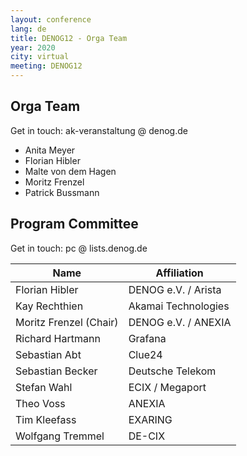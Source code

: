 ```yaml
---
layout: conference
lang: de
title: DENOG12 - Orga Team
year: 2020
city: virtual
meeting: DENOG12
---
```



## Orga Team
Get in touch: ak-veranstaltung @ denog.de

- Anita Meyer
- Florian Hibler
- Malte von dem Hagen
- Moritz Frenzel
- Patrick Bussmann

## Program Committee

Get in touch: pc @ lists.denog.de

| Name                   | Affiliation         |
|------------------------|---------------------|
| Florian Hibler         | DENOG e.V. / Arista |
| Kay Rechthien          | Akamai Technologies |
| Moritz Frenzel (Chair) | DENOG e.V. / ANEXIA |
| Richard Hartmann       | Grafana             |
| Sebastian Abt          | Clue24              |
| Sebastian Becker       | Deutsche Telekom    |
| Stefan Wahl            | ECIX / Megaport     |
| Theo Voss              | ANEXIA              |
| Tim Kleefass           | EXARING             |
| Wolfgang Tremmel       | DE-CIX              |